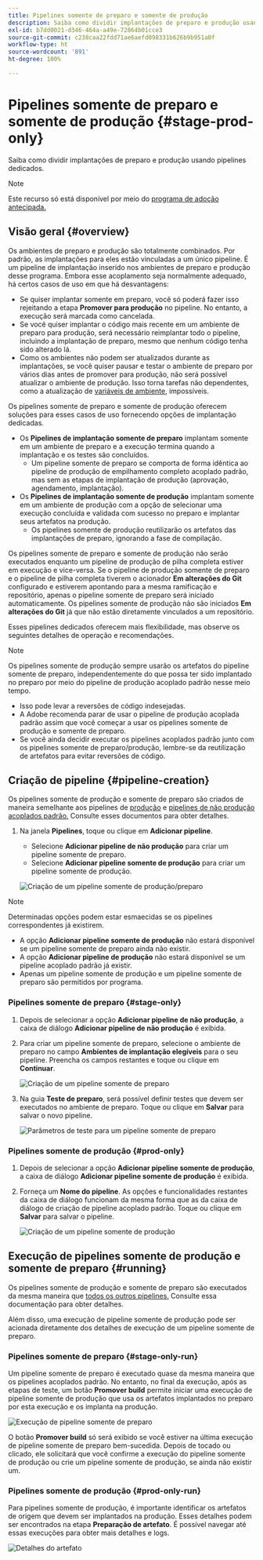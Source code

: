 ```yaml
---
title: Pipelines somente de preparo e somente de produção
description: Saiba como dividir implantações de preparo e produção usando pipelines dedicados.
exl-id: b7dd0021-d346-464a-a49e-72864b01cce3
source-git-commit: c238caa22fdd71ae6aefd098331b626b9b951a0f
workflow-type: ht
source-wordcount: '891'
ht-degree: 100%

---
```


# Pipelines somente de preparo e somente de produção {#stage-prod-only}

Saiba como dividir implantações de preparo e produção usando pipelines dedicados.

>[!NOTE]
>
>Este recurso só está disponível por meio do [programa de adoção antecipada.](/help/release-notes/current.md#early-adoption)

## Visão geral {#overview}

Os ambientes de preparo e produção são totalmente combinados. Por padrão, as implantações para eles estão vinculadas a um único pipeline. É um pipeline de implantação inserido nos ambientes de preparo e produção desse programa. Embora esse acoplamento seja normalmente adequado, há certos casos de uso em que há desvantagens:

* Se quiser implantar somente em preparo, você só poderá fazer isso rejeitando a etapa **Promover para produção** no pipeline. No entanto, a execução será marcada como cancelada.
* Se você quiser implantar o código mais recente em um ambiente de preparo para produção, será necessário reimplantar todo o pipeline, incluindo a implantação de preparo, mesmo que nenhum código tenha sido alterado lá.
* Como os ambientes não podem ser atualizados durante as implantações, se você quiser pausar e testar o ambiente de preparo por vários dias antes de promover para produção, não será possível atualizar o ambiente de produção. Isso torna tarefas não dependentes, como a atualização de [variáveis de ambiente](/help/getting-started/build-environment.md#environment-variables), impossíveis.

Os pipelines somente de preparo e somente de produção oferecem soluções para esses casos de uso fornecendo opções de implantação dedicadas.

* Os **Pipelines de implantação somente de preparo** implantam somente em um ambiente de preparo e a execução termina quando a implantação e os testes são concluídos.
   * Um pipeline somente de preparo se comporta de forma idêntica ao pipeline de produção de empilhamento completo acoplado padrão, mas sem as etapas de implantação de produção (aprovação, agendamento, implantação).
* Os **Pipelines de implantação somente de produção** implantam somente em um ambiente de produção com a opção de selecionar uma execução concluída e validada com sucesso no preparo e implantar seus artefatos na produção.
   * Os pipelines somente de produção reutilizarão os artefatos das implantações de preparo, ignorando a fase de compilação.

Os pipelines somente de preparo e somente de produção não serão executados enquanto um pipeline de produção de pilha completa estiver em execução e vice-versa. Se o pipeline de produção somente de preparo e o pipeline de pilha completa tiverem o acionador **Em alterações do Git** configurado e estiverem apontando para a mesma ramificação e repositório, apenas o pipeline somente de preparo será iniciado automaticamente. Os pipelines somente de produção não são iniciados **Em alterações do Git** já que não estão diretamente vinculados a um repositório.

Esses pipelines dedicados oferecem mais flexibilidade, mas observe os seguintes detalhes de operação e recomendações.

>[!NOTE]
>
>Os pipelines somente de produção sempre usarão os artefatos do pipeline somente de preparo, independentemente do que possa ter sido implantado no preparo por meio do pipeline de produção acoplado padrão nesse meio tempo.
>
>* Isso pode levar a reversões de código indesejadas.
>* A Adobe recomenda parar de usar o pipeline de produção acoplada padrão assim que você começar a usar os pipelines somente de produção e somente de preparo.
>* Se você ainda decidir executar os pipelines acoplados padrão junto com os pipelines somente de preparo/produção, lembre-se da reutilização de artefatos para evitar reversões de código.

## Criação de pipeline {#pipeline-creation}

Os pipelines somente de produção e somente de preparo são criados de maneira semelhante aos pipelines de [produção](/help/using/production-pipelines.md) e [pipelines de não produção acoplados padrão.](/help/using/non-production-pipelines.md) Consulte esses documentos para obter detalhes.

1. Na janela **Pipelines**, toque ou clique em **Adicionar pipeline**.

   * Selecione **Adicionar pipeline de não produção** para criar um pipeline somente de preparo.
   * Selecione **Adicionar pipeline somente de produção** para criar um pipeline somente de produção.

   ![Criação de um pipeline somente de produção/preparo](/help/assets/configure-pipelines/prod-stage-pipelines.png)

>[!NOTE]
>
>Determinadas opções podem estar esmaecidas se os pipelines correspondentes já existirem.
>
>* A opção **Adicionar pipeline somente de produção** não estará disponível se um pipeline somente de preparo ainda não existir.
>* A opção **Adicionar pipeline de produção** não estará disponível se um pipeline acoplado padrão já existir.
>* Apenas um pipeline somente de produção e um pipeline somente de preparo são permitidos por programa.

### Pipelines somente de preparo {#stage-only}

1. Depois de selecionar a opção **Adicionar pipeline de não produção**, a caixa de diálogo **Adicionar pipeline de não produção** é exibida.
1. Para criar um pipeline somente de preparo, selecione o ambiente de preparo no campo **Ambientes de implantação elegíveis** para o seu pipeline. Preencha os campos restantes e toque ou clique em **Continuar**.

   ![Criação de um pipeline somente de preparo](/help/assets/configure-pipelines/stage-only.png)

1. Na guia **Teste de preparo**, será possível definir testes que devem ser executados no ambiente de preparo. Toque ou clique em **Salvar** para salvar o novo pipeline.

   ![Parâmetros de teste para um pipeline somente de preparo](/help/assets/configure-pipelines/stage-only-test.png)

### Pipelines somente de produção {#prod-only}

1. Depois de selecionar a opção **Adicionar pipeline somente de produção**, a caixa de diálogo **Adicionar pipeline somente de produção** é exibida.
1. Forneça um **Nome do pipeline**. As opções e funcionalidades restantes da caixa de diálogo funcionam da mesma forma que as da caixa de diálogo de criação de pipeline acoplado padrão. Toque ou clique em **Salvar** para salvar o pipeline.

   ![Criação de um pipeline somente de produção](/help/assets/configure-pipelines/prod-only-pipeline.png)

## Execução de pipelines somente de produção e somente de preparo {#running}

Os pipelines somente de produção e somente de preparo são executados da mesma maneira que [todos os outros pipelines.](/help/using/managing-pipelines.md#running-pipelines) Consulte essa documentação para obter detalhes.

Além disso, uma execução de pipeline somente de produção pode ser acionada diretamente dos detalhes de execução de um pipeline somente de preparo.

### Pipelines somente de preparo {#stage-only-run}

Um pipeline somente de preparo é executado quase da mesma maneira que os pipelines acoplados padrão. No entanto, no final da execução, após as etapas de teste, um botão **Promover build** permite iniciar uma execução de pipeline somente de produção que usa os artefatos implantados no preparo por esta execução e os implanta na produção.

![Execução de pipeline somente de preparo](/help/assets/configure-pipelines/stage-only-pipeline-run.png)

O botão **Promover build** só será exibido se você estiver na última execução de pipeline somente de preparo bem-sucedida. Depois de tocado ou clicado, ele solicitará que você confirme a execução do pipeline somente de produção ou crie um pipeline somente de produção, se ainda não existir um.

### Pipelines somente de produção {#prod-only-run}

Para pipelines somente de produção, é importante identificar os artefatos de origem que devem ser implantados na produção. Esses detalhes podem ser encontrados na etapa **Preparação de artefato**. É possível navegar até essas execuções para obter mais detalhes e logs.

![Detalhes do artefato](/help/assets/configure-pipelines/prod-only-pipeline-run.png)
